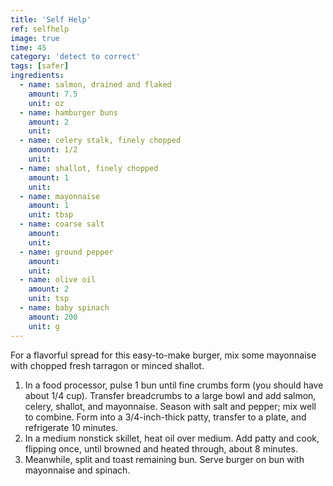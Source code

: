 ```yaml
---
title: 'Self Help'
ref: selfhelp
image: true
time: 45
category: 'detect to correct'
tags: [safer]
ingredients:
  - name: salmon, drained and flaked
    amount: 7.5
    unit: oz
  - name: hamburger buns
    amount: 2
    unit:
  - name: celery stalk, finely chopped
    amount: 1/2
    unit:
  - name: shallot, finely chopped
    amount: 1
    unit:
  - name: mayonnaise
    amount: 1
    unit: tbsp
  - name: coarse salt
    amount:
    unit:
  - name: ground pepper
    amount:
    unit:
  - name: olive oil
    amount: 2
    unit: tsp
  - name: baby spinach
    amount: 200
    unit: g
---
```


For a flavorful spread for this easy-to-make burger, mix some mayonnaise with chopped fresh tarragon or minced shallot.

1. In a food processor, pulse 1 bun until fine crumbs form (you should have about 1/4 cup). Transfer breadcrumbs to a large bowl and add salmon, celery, shallot, and mayonnaise. Season with salt and pepper; mix well to combine. Form into a 3/4-inch-thick patty, transfer to a plate, and refrigerate 10 minutes.
2. In a medium nonstick skillet, heat oil over medium. Add patty and cook, flipping once, until browned and heated through, about 8 minutes.
3. Meanwhile, split and toast remaining bun. Serve burger on bun with mayonnaise and spinach.

